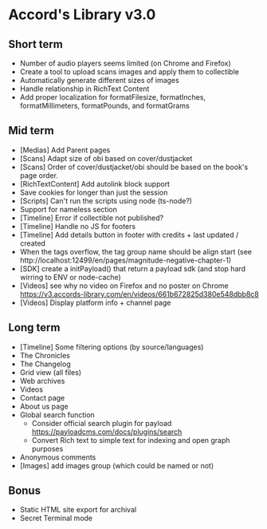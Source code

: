 # Accord's Library v3.0

## Short term

- Number of audio players seems limited (on Chrome and Firefox)
- Create a tool to upload scans images and apply them to collectible
- Automatically generate different sizes of images
- Handle relationship in RichText Content
- Add proper localization for formatFilesize, formatInches, formatMillimeters, formatPounds, and formatGrams

## Mid term

- [Medias] Add Parent pages
- [Scans] Adapt size of obi based on cover/dustjacket
- [Scans] Order of cover/dustjacket/obi should be based on the book's page order.
- [RichTextContent] Add autolink block support
- Save cookies for longer than just the session
- [Scripts] Can't run the scripts using node (ts-node?)
- Support for nameless section
- [Timeline] Error if collectible not published?
- [Timeline] Handle no JS for footers
- [Timeline] Add details button in footer with credits + last updated / created
- When the tags overflow, the tag group name should be align start (see http://localhost:12499/en/pages/magnitude-negative-chapter-1)
- [SDK] create a initPayload() that return a payload sdk (and stop hard wirring to ENV or node-cache)
- [Videos] see why no video on Firefox and no poster on Chrome https://v3.accords-library.com/en/videos/661b672825d380e548dbb8c8
- [Videos] Display platform info + channel page

## Long term

- [Timeline] Some filtering options (by source/languages)
- The Chronicles
- The Changelog
- Grid view (all files)
- Web archives
- Videos
- Contact page
- About us page
- Global search function
  - Consider official search plugin for payload https://payloadcms.com/docs/plugins/search
  - Convert Rich text to simple text for indexing and open graph purposes
- Anonymous comments
- [Images] add images group (which could be named or not)

## Bonus

- Static HTML site export for archival
- Secret Terminal mode
